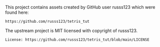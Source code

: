 This project contains assets created by GitHub user russs123 which were found here:

	https://github.com/russs123/tetris_tut

The upstream project is MIT licensed with copyright of russs123.

	License: https://github.com/russs123/tetris_tut/blob/main/LICENSE
